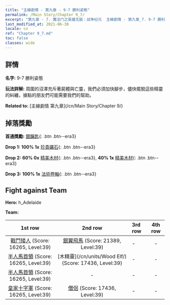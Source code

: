 ```yaml
---
title: "主線劇情 - 第九章 - 9-7 勝利姿態"
permalink: /Main Story/Chapter 9_7/
excerpt: "第九章 - 7. 魔法门之英雄无敌：战争纪元  主線劇情 - 第九章_7. 9-7 勝利姿態"
last_modified_at: 2021-06-30
locale: cn
ref: "Chapter 9_7.md"
toc: false
classes: wide
---
```


## 詳情

 **名字:** 9-7 勝利姿態

 **玩法詳解:** 周圍的沼澤充斥著屍體與亡靈，我們必須加快腳步，儘快擺脫這些精靈的糾纏，據點的朋友們可能需要我們的幫助。

 **Related to:** [主線劇情 第九章](/cn/Main Story/Chapter 9/)

## 掉落獎勵

 **首通獎勵:** [銀鑰匙](/cn/Items/con_693/){: .btn .btn--era3}

 **Drop 1:** **100% 1x** [珍貴礦石](/cn/Items/mat_26/){: .btn .btn--era3}

 **Drop 2:** **60% 0x** [精美木材](/cn/Items/mat_20/){: .btn .btn--era3}, **40% 1x** [精美木材](/cn/Items/mat_20/){: .btn .btn--era3}

 **Drop 3:** **100% 1x** [法術卷軸](/cn/Items/con_694/){: .btn .btn--era3}


## Fight against Team
 **Hero:** h_Adelaide

 **Team:**


  | 1st row | 2nd row | 3rd row | 4th row |
  |:----:|:----:|:----|:----:|
  | [戰鬥矮人](/cn/units/Dwarf/) (Score: 16265, Level:39)  | [銀翼飛馬](/cn/units/Pegasus/) (Score: 21389, Level:39)  | - | - |
  | [半人馬首領](/cn/units/Centaur/) (Score: 16265, Level:39)  | [木精靈](/cn/units/Wood Elf/) (Score: 17436, Level:39)  | - | - |
  | [半人馬首領](/cn/units/Centaur/) (Score: 16265, Level:39)  | - | - | - |
  | [皇家十字軍](/cn/units/Swordsman/) (Score: 16265, Level:39)  | [僧侶](/cn/units/Monk/) (Score: 17436, Level:39)  | - | - |


